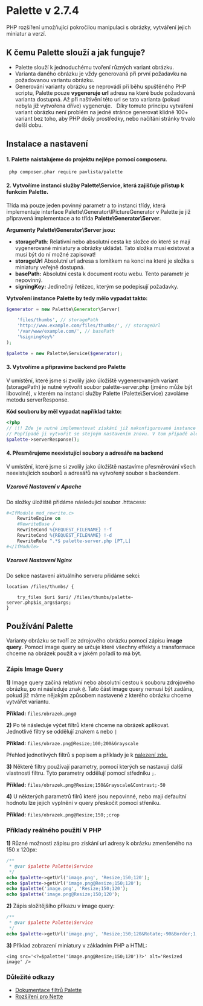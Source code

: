 # Palette v 2.7.4
PHP rozšíření umožňující pokročilou manipulaci s obrázky, vytváření jejich miniatur a verzí.

## K čemu Palette slouží a jak funguje?
- Palette slouží k jednoduchému tvoření různých variant obrázku.
- Varianta daného obrázku je vždy generovaná při první požadavku na požadovanou variantu obrázku.
- Generování varianty obrázku se neprovádí při běhu spušťěného PHP scriptu, Palette pouze **vygeneruje url** adresu na které bude požadovaná varianta dostupná. Až při naštívění této url se tato varianta (pokud nebyla již vytvořena dříve) vygeneruje.   Díky tomuto principu vytváření variant obrázku není problém na jedné stránce generovat klidně 100+ variant bez toho, aby PHP došly prostředky, nebo načítání stránky trvalo delší dobu.

## Instalace a nastavení
#### 1. Palette naistalujeme do projektu nejlépe pomocí composeru.

     php composer.phar require pavlista/palette

#### 2. Vytvoříme instanci služby **Palette\Service**, která zajišťuje přístup k funkcím Palette.
Třída má pouze jeden povinný parametr a to instanci třídy, která implementuje interface Palette\Generator\IPictureGenerator v Palette je již připravená implementace a to třída **Palette\Generator\Server**.

**Argumenty Palette\Generator\Server jsou:**
- **storagePath**: Relativní nebo absolutní cesta ke složce do které se mají vygenerované miniatury a obrázky ukládat. Tato složka musí existovat a musí být do ní možné zapisovat!
- **storageUrl** Absolutní url adresa s lomítkem na konci na které je složka s miniatury veřejně dostupná.
- **basePath:** Absolutní cesta k document rootu webu. Tento parametr je nepovinný.
- **signingKey:** Jedinečný řetězec, kterým se podepisují požadavky.

**Vytvoření instance Palette by tedy mělo vypadat takto:**

```php
$generator = new Palette\Generator\Server(

    'files/thumbs', // storagePath
    'http://www.example.com/files/thumbs/', // storageUrl
    '/var/www/example.com/', // basePath
    '%signingKey%'
);

$palette = new Palette\Service($generator);
```

#### 3. Vytvoříme a připravíme backend pro Palette
V umístění, které jsme si zvolily jako úložiště vygenerovaných variant (storagePath) je nutné vytvořit soubor palette-server.php (jméno může být libovolné), v kterém na instanci služby Palette (Palette\Service) zavoláme metodu serverResponse.

**Kód souboru by měl vypadat například takto:**
```php
<?php
// !!! Zde je nutné implementovat získání již nakonfigurované instance služby Palette.
// Popřípadě ji vytvořit se stejným nastavením znovu. V tom případě ale pozor na zadávané cesty.
$palette->serverResponse();
```

#### 4. Přesměrujeme neexistující soubory a adresáře na backend
V umístění, které jsme si zvolily jako úložiště nastavíme přesměrování všech neexistujících souborů a adresářů na vytvořený soubor s backendem.

##### Vzorové Nastavení v Apache
Do složky úložiště přidáme následující soubor .httacess:
```apache
#<IfModule mod_rewrite.c>
    RewriteEngine on
    #RewriteBase /
    RewriteCond %{REQUEST_FILENAME} !-f
    RewriteCond %{REQUEST_FILENAME} !-d
    RewriteRule ^.*$ palette-server.php [PT,L]
#</IfModule>
```

##### Vzorové Nastavení Nginx
Do sekce nastavení aktuálního serveru přidáme sekci:
```nginx
location /files/thumbs/ {

    try_files $uri $uri/ /files/thumbs/palette-server.php$is_args$args;
}
```

## Používání Palette
Varianty obrázku se tvoří ze zdrojového obrázku pomocí zápisu **image query**.
Pomocí image query se určuje které všechny effekty a transformace chceme na obrázek použít a v jakém pořadí to má být.

### Zápis Image Query
**1)** Image query začíná relativní nebo absolutní cestou k souboru zdrojového obrázku, po ní následuje znak `@`.
Tato část image query nemusí být zadána, pokud již máme nějakým způsobem nastavené z kterého obrázku chceme vytvářet variantu.

**Příklad:** `files/obrazek.png@`

**2)** Po té následuje výčet filtrů které chceme na obrázek aplikovat. Jednotlivé filtry se oddělují znakem `&` nebo `|`

**Příklad:** `files/obraze.png@Resize;100;200&Grayscale`

Přehled jednotlivých filtrů s popisem a příklady je k [nalezení zde.](http://palette.pavlista.cz/)

**3)** Některé filtry používají parametry, pomocí kterých se nastavují další vlastnosti filtru.
Tyto parametry oddělují pomocí středníku `;`.

**Příklad:** `files/obrazek.png@Resize;150&Grayscale&Contrast;-50`

**4)** U některých parametrů filrů které jsou nepovinné, nebo mají defaultní hodnotu lze jejich vyplnění v query přeskočit pomocí střeníku.

**Příklad:** `files/obrazek.png@Resize;150;;crop`

### Příklady reálného použití V PHP
**1)** Různé možnosti zápisu pro získání url adresy k obrázku zmenšeného na 150 x 120px:
```php
/**
 * @var $palette Palette\Service
 */
echo $palette->getUrl('image.png', 'Resize;150;120');
echo $palette->getUrl('image.png@Resize;150;120');
echo $palette('image.png', 'Resize;150;120');
echo $palette('image.png@Resize;150;120');
```
**2)** Zápis složitějšího příkazu v image query:
```php
/**
 * @var $palette Palette\Service
 */
echo $palette->getUrl('image.png', 'Resize;150;120&Rotate;-90&Border;1;1;#ccc');
```
**3)** Příklad zobrazení miniatury v základním PHP a HTML:
```html+php
<img src='<?=$palette('image.png@Resize;150;120')?>' alt='Resized image' />
```

### Důležité odkazy
- [Dokumentace filtrů Palette](http://palette.pavlista.cz/)
- [Rozšíření pro Nette](https://github.com/MichaelPavlista/nette-palette)